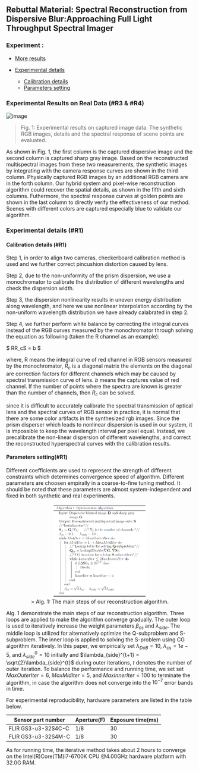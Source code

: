 ## Rebuttal Material: Spectral Reconstruction from Dispersive Blur:Approaching Full Light Throughput Spectral Imager

### Experiment :

* [More results](#res)
* [Experimental details](#para)
   
    * [Calibration details](#calib)
    * [Parameters setting](#parameters)


### <span id="res">Experimental Results on Real Data (#R3 & #R4)</span>

![image](https://github.com/fjdksfj/fjdksfj.github.io/blob/master/more_res.png)

> Fig. 1: Experimental results on captured image data. The synthetic RGB images, details and the spectral response of scene points are evaluated.

As shown in Fig. 1, the first column is the  captured dispersive image and the second column is captured sharp gray image. Based on the reconstructed multispectral images from these two measurements, the synthetic images by integrating with the camera response curves are shown in the third column. Physically captured RGB images by an additional RGB camera are in the forth column. Our hybrid system and pixel-wise reconstruction algorithm could recover the spatial details, as shown in the fifth and sixth columns. Futhermore, the spectral response curves  at golden points are shown in the last column to directly verify the effectiveness of our method. 
Scenes with different colors are captured especially blue to validate our algorithm.

### <span id="para">Experimental details (#R1)</span>
#### <span id="calib">Calibration details (#R1)</span>

Step 1, in order to align two cameras, checkerboard calibration method is used and we further correct pincushion distortion caused by lens. 

Step 2, due to the non-uniformity of the prism dispersion, we use a monochromator to calibrate the distribution of different wavelengths and check the dispersion width.

Step 3, the dispersion nonlinearity results in uneven energy distribution along wavelength, and here we use nonlinear interpolation according by the non-uniform wavelength distribution we have already calabrated in step 2.

Step 4, we further perform white balance by correcting the integral curves instead of the RGB curves measured by the monochromator through solving the equation as following (taken the R channel as an example):

$ RR_cS = b $

where, R means the integral curve of red channel in RGB sensors measured by the monochromator, $R_c$ is a diagonal matrix the elements on the diagonal are correction factors for different channels which may be caused by spectral transmission curve of lens. $b$ means the captures value of red channel. If the number of points where the spectra are known is greater than the number of channels, then $R_c$  can be solved.

since it is difficult to accurately calibrate the spectral transmission of optical lens and the spectral curves of RGB sensor in practice, it is normal that there are some color artifacts in the synthesized rgb images.
Since the prism disperser which leads to nonlinear dispersion is used in our system, it is impossible to keep the wavelength interval
per pixel equal. Instead, we precalibrate the non-linear dispersion of different wavelengths, and correct the reconstructed hyperspectral curves with the calibration results.  

#### <span id="parameters">Parameters setting(#R1)</span>

Different coefficients are used to represent the strength of different constraints which determines convergence speed of algorithm.
Different parameters are choosen empirally in a coarse-to-fine tuning method.
It should be noted that these parameters are almost system-independent and fixed in both synthetic and real experiments. 

<div align="center">
<img src="https://github.com/fjdksfj/fjdksfj.github.io/blob/master/alg.jpg"  height="50%" width="50%">
</div>
<div align="center">
 > Alg. 1: The main steps of our reconstruction algorithm.
</div>

Alg. 1 demonstrate the main steps of our reconstruction algorithm. Three loops are applied to make the algorithm converge gradually. The outer loop is used to iteratively increase the weight parameters $\beta_{cs}$ and $\lambda_{side}$. The middle loop is utilized for alternatively optimize the Q-subproblem and S-subproblem. The inner loop is applied to solving the S-problem using CG algorithm iteratively.  In this paper, we empirically set $\lambda_{DoB} = 10$, $\lambda_{cs} = 1e-5$, and $\lambda_{side}^0 = 10$ initially and $\lambda_{side}^{t+1} = \sqrt{2}\lambda_{side}^{t}$ during outer iterations, $t$ denotes the number of outer iteration.
To balance the performance and running time, we set set $MaxOuterIter = 6$, $MaxMidIter = 5$, and $MaxInnerIter = 100$ to terminate the algorithm, in case the algorithm does not converge into the $10^{-7}$ error bands in time.




For experimental reproducibility, hardware parameters are listed in the table below.

|  Sensor part number    | Aperture(F) |Exposure time(ms)|
| -------------------    | -------| ------------|
| FLIR GS3-u3-32S4C-C    |    1/8 | 30        |
| FLIR GS3-u3-32S4M-C    |    1/8 | 30        |


As for running time, the iterative method takes about 2 hours to converge on the Intel(R)Core(TM)i7-6700K CPU @4.00GHz hardware platform with 32.0G RAM.
